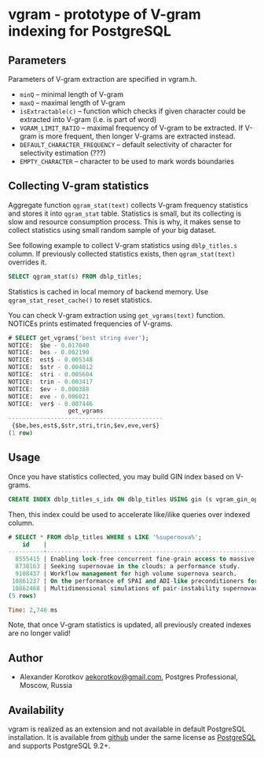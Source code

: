 vgram - prototype of V-gram indexing for PostgreSQL
===================================================

Parameters
----------

Parameters of V-gram extraction are specified in vgram.h.

 * `minQ` – minimal length of V-gram
 * `maxQ` – maximal length of V-gram
 * `isExtractable(c)` – function which checks if given character could be
   extracted into V-gram (i.e. is part of word)
 * `VGRAM_LIMIT_RATIO` – maximal frequency of V-gram to be extracted.  If V-gram
   is more frequent, then longer V-grams are extracted instead.
 * `DEFAULT_CHARACTER_FREQUENCY` – default selectivity of character for
   selectivity estimation (???)
 * `EMPTY_CHARACTER` – character to be used to mark words boundaries

Collecting V-gram statistics
----------------------------

Aggregate function `qgram_stat(text)` collects V-gram frequency statistics and
stores it into `qgram_stat` table.  Statistics is small, but its collecting
is slow and resource consumption process.  This is why, it makes sense to
collect statistics using small random sample of your big dataset.

See following example to collect V-gram statistics using `dblp_titles.s` column.
If previously collected statistics exists, then `qgram_stat(text)` overrides
it.

```sql
SELECT qgram_stat(s) FROM dblp_titles;
```

Statistics is cached in local memory of backend memory.  Use
`qgram_stat_reset_cache()` to reset statistics.

You can check V-gram extraction using `get_vgrams(text)` function.  NOTICEs
prints estimated frequencies of V-grams.

```sql
# SELECT get_vgrams('best string ever');
NOTICE:  $be - 0.017040
NOTICE:  bes - 0.002190
NOTICE:  est$ - 0.005348
NOTICE:  $str - 0.004012
NOTICE:  stri - 0.005604
NOTICE:  trin - 0.003417
NOTICE:  $ev - 0.000388
NOTICE:  eve - 0.006021
NOTICE:  ver$ - 0.007446
                 get_vgrams
--------------------------------------------
 {$be,bes,est$,$str,stri,trin,$ev,eve,ver$}
(1 row)
```

Usage
-----

Once you have statistics collected, you may build GIN index based on V-grams.

```sql
CREATE INDEX dblp_titles_s_idx ON dblp_titles USING gin (s vgram_gin_ops);
```

Then, this index could be used to accelerate like/ilike queries over indexed
column.

```sql
# SELECT * FROM dblp_titles WHERE s LIKE '%supernova%';
    id    |                                                             s
----------+---------------------------------------------------------------------------------------------------------------------------
  8555415 | Enabling lock-free concurrent fine-grain access to massive distributed data: Application to supernovae detection.
  8738163 | Seeking supernovae in the clouds: a performance study.
  9108437 | Workflow management for high volume supernova search.
 10861237 | On the performance of SPAI and ADI-like preconditioners for core collapse supernova simulations in one spatial dimension.
 10862468 | Multidimensional simulations of pair-instability supernovae.
(5 rows)

Time: 2,746 ms
```

Note, that once V-gram statistics is updated, all previously created indexes
are no longer valid!


Author
------

 * Alexander Korotkov <aekorotkov@gmail.com>, Postgres Professional, Moscow, Russia

Availability
------------

vgram is realized as an extension and not available in default PostgreSQL
installation. It is available from
[github](https://github.com/akorotkov/vgram)
under the same license as
[PostgreSQL](https://www.postgresql.org/about/licence/)
and supports PostgreSQL 9.2+.
